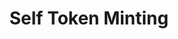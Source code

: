 ---
layout: app
title: Self Token Minting
permalink: apps/minting/
lang: en
page_id: apps-minting


text-img: /assets/graphics/images/phone-3.webp

description: Register of jurisdictions and their management
detail-description: IXOlist Minting service application covers the process of manufacturing crypto coins to provide abilities for legal entities like token production and circulation for their digital assets and cryptocurrencies on a  <a class="apps-description__link" href="/blockchain">blockchain</a> network.
diagrams: Diagrams
breadcrumbs-title: Minting
dappTestnetUrl: https://ixolist-userapp-minting-demo.netlify.app/#/
---